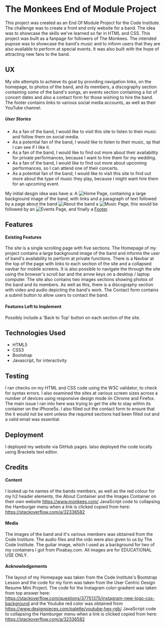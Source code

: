 # The Monkees End of Module Project
This project was created as an End Of Module Project for the Code Institute. The challenge was to create a front end only 
website for a band. The idea was to showcase the skills we've learned so far in HTML and CSS. 
This project was built as a fanpage for followers of The Monkees. The intended pupose was to showcase the band's music and to inform
users that they are also available to perform at special events. It was also built with the hope of attracting new fans to the band.

## UX
My site attempts to achieve its goal by providing navigation links, on the homepage, to photos of the band, and its members, a discography section
containing some of the band's songs, an events section containing a list of concert dates and also a contact form for those wishing to hire the band.
The footer contains links to various social media accounts, as well as their YouTube channel. 
##### User Stories
* As a fan of the band, I would like to visit this site to listen to their music and follow them on social media.
* As a potential fan of the band, I would like to listen to their music, sp that I can see if I like it.
* As a fan of the band, I would like to find out more about their availability for private performances, because I want to hire them for my wedding.
* As a fan of the band, I would like to find out more about upcoming performances, so I can attend one of their concerts.
* As a potential fan of the band, I would like to visit this site to find out more about the type of music they play, because I might want 
hire them for an upcoming event.

My initial desgin idea was have a:
 A ![Home Page](https://github.com/LibbyH52/Module-Project-The-Monkees/wireframes/HomePage.jpg/), containing a large background image of the band, with links and a paragraph of text
 followed by a page about the band ![About the band](https://github.com/LibbyH52/Module-Project-The-Monkees/wirerames/About.jpg/) 
 a ![Music Page](https://github.com/LibbyH52/Module-Project-The-Monkees/wireframes/Music.jpg/), 
 this would be followed by an ![Events Page](https://github.com/LibbyH52/Module-Project-The-Monkees/wireframes/Events.jpg/), 
 and finally a [Footer](https://github.com/LibbyH52/Module-Project-The-Monkees/wireframes/Footer.jpg/).

## Features
#### Existing Features
The site is a single scrolling page with five sections.
The Homepage of my project contains a large background image of the band and informs the user of band's availability to perform at private functions.
There is a Navbar at the top of the page with links to each section of the site and a collapsed navbar for mobile screens. It is also possible to navigate the through 
the site using the browser's scroll bar and the arrow keys on a desktop / laptop computer. 
The site also contains two images sections showing photos of the band and its members. As well as this, there is a discography section with video and audio depicting
the band's work. 
The Contact form contains a submit button to allow users to contact the band.
#### Features Left to Implement
Possibly include a 'Back to Top' button on each section of the site.


## Technologies Used
* HTML5
* CSS3
* Bootstrap
* Javascript, for interactivity

## Testing
I ran checks on my HTML and CSS code using the W3C validator, to check for syntax errors. I also examined the sites at various screen sizes across a number of devices 
using responsive design mode iin Chrome and Firefox. The main issue I ran into here was trying to get the site to stay within its container on the iPhone5s. I also 
filled out the contact form to ensure that the it would not be sent unless the required sections had been filled out and a valid email was essential. 

## Deployment
I deployed my website via GitHub pages. Ialso deployed the code locally using Brackets text editor. 

## Credits
#### Content
I looked up he names of the bands members, as well as the red colour for my h2 header elements, the About Container and the Images Container
on their own website https://www.monkees.com/ JavaScript code to collapsing the Hamburger menu when a link is clicked copied from here: https://stackoverflow.com/a/32336582
#### Media
The images of the band and it's various members was obtained from the Code Institure. The audio files and the vido were also given to us by
The Code Institute. The guitar image, which I used as a background for two of my containers I got from Pixabay.com. All images are for EDUCATIONAL USE ONLY.

#### Acknowledgements
The layout of my Homepage was taken from the Code Institute's Bootstrap Lesson and the code for my form
was taken from the User Centric Design Resume Mini Project. 
The code for the Instagram color-gradient was taken from top answer here: https://stackoverflow.com/questions/37751375/instagram-new-logo-css-background and the Youtube 
red color was obtained from https://www.designpieces.com/palette/youtube-hex-rgb/
JavaScript code to collapsing the Hamburger menu when a link is clicked copied from here: https://stackoverflow.com/a/32336582